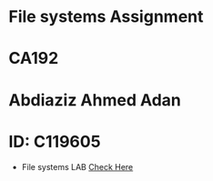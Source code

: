 # File systems Assignment
# CA192 
# Abdiaziz Ahmed Adan 
# ID: C119605 
- File systems LAB <a href="https://github.com/abdiaziz2112/file-systems-node-js.git">Check Here</a>
